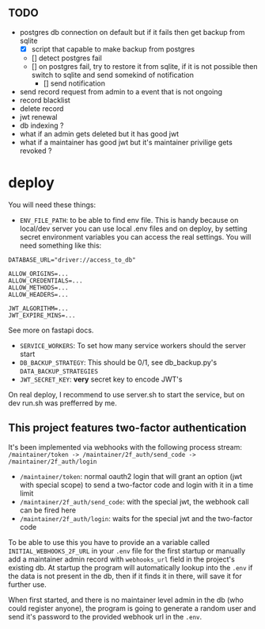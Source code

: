 ## TODO
- postgres db connection on default but if it fails then get backup from sqlite
    - [x] script that capable to make backup from postgres
    - [] detect postgres fail
    - [] on postgres fail, try to restore it from sqlite, if it is not possible then switch to sqlite and send somekind of notification
        - [] send notification 
- send record request from admin to a event that is not ongoing
- record blacklist
- delete record
- jwt renewal
- db indexing ?
- what if an admin gets deleted but it has good jwt
- what if a maintainer has good jwt but it's maintainer privilige gets revoked ?

# deploy
You will need these things: 
- `ENV_FILE_PATH`: to be able to find env file. This is handy because on local/dev server you can use local .env files and on deploy, by setting secret environment variables you can access the real settings.
You will need something like this:
```
DATABASE_URL="driver://access_to_db"

ALLOW_ORIGINS=...
ALLOW_CREDENTIALS=...
ALLOW_METHODS=...
ALLOW_HEADERS=...

JWT_ALGORITHM=...
JWT_EXPIRE_MINS=...
```
See more on fastapi docs.
- `SERVICE_WORKERS`: To set how many service workers should the server start
- `DB_BACKUP_STRATEGY`: This should be 0/1, see db_backup.py's `DATA_BACKUP_STRATEGIES`
- `JWT_SECRET_KEY`: **very** secret key to encode JWT's

On real deploy, I recommend to use server.sh to start the service, but on dev run.sh was prefferred by me.

## This project features two-factor authentication
It's been implemented via webhooks with the following process stream:  
`/maintainer/token -> /maintainer/2f_auth/send_code -> /maintainer/2f_auth/login`  

- `/maintainer/token`: normal oauth2 login that will grant an option (jwt with special scope) to send a two-factor code and login with it in a time limit
- `/maintainer/2f_auth/send_code`: with the special jwt, the webhook call can be fired here
- `/maintainer/2f_auth/login`: waits for the special jwt and the two-factor code

To be able to use this you have to provide an a variable called `INITIAL_WEBHOOKS_2F_URL` in your `.env` file for the first startup or manually add a maintainer admin record with `webhooks_url` field in the project's existing db. 
At startup the program will automatically lookup into the `.env` if the data is not present in the db, then if it finds it in there, will save it for further use.

When first started, and there is no maintainer level admin in the db (who could register anyone), the program is going to generate a random user and send it's password to the provided webhook url in the `.env`.